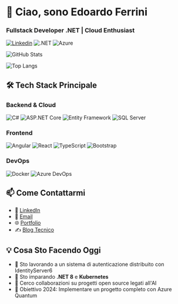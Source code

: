 # 👋 Ciao, sono Edoardo Ferrini  
### **Fullstack Developer .NET | Cloud Enthusiast**

[![Linkedin](https://img.shields.io/badge/LinkedIn-0077B5?style=for-the-badge&logo=linkedin&logoColor=white)](https://www.linkedin.com/in/edoardo-ferrini-303454a8/)
![.NET](https://img.shields.io/badge/.NET-512BD4?style=for-the-badge&logo=dotnet&logoColor=white)
![Azure](https://img.shields.io/badge/Azure-0089D6?style=for-the-badge&logo=microsoft-azure&logoColor=white)

![GitHub Stats](https://github-readme-stats.vercel.app/api?username=EdoardoFerrini&show_icons=true&theme=radical&hide_border=true)

![Top Langs](https://github-readme-stats.vercel.app/api/top-langs/?username=EdoardoFerrini&layout=compact&theme=radical)

## 🛠️ Tech Stack Principale

### **Backend & Cloud**
![C#](https://img.shields.io/badge/C%23-239120?style=flat&logo=c-sharp&logoColor=white)
![ASP.NET Core](https://img.shields.io/badge/ASP.NET_Core-512BD4?style=flat&logo=.net&logoColor=white)
![Entity Framework](https://img.shields.io/badge/Entity_Framework-512BD4?style=flat&logo=.net&logoColor=white)
![SQL Server](https://img.shields.io/badge/SQL_Server-CC2927?style=flat&logo=microsoft-sql-server&logoColor=white)

### **Frontend**
![Angular](https://img.shields.io/badge/Angular-DD0031?style=flat&logo=angular&logoColor=white)
![React](https://img.shields.io/badge/React-61DAFB?style=flat&logo=react&logoColor=black)
![TypeScript](https://img.shields.io/badge/TypeScript-3178C6?style=flat&logo=typescript&logoColor=white)
![Bootstrap](https://img.shields.io/badge/Bootstrap-7952B3?style=flat&logo=bootstrap&logoColor=white)

### **DevOps**
![Docker](https://img.shields.io/badge/Docker-2496ED?style=flat&logo=docker&logoColor=white)
![Azure DevOps](https://img.shields.io/badge/Azure_DevOps-0078D7?style=flat&logo=azure-devops&logoColor=white)

## 📫 Come Contattarmi

- 💼 [LinkedIn](https://www.linkedin.com/in/tuo-profilo)
- 📧 [Email](mailto:tua.email@example.com)
- 🌐 [Portfolio](https://tuo-portfolio.com)
- ✍️ [Blog Tecnico](https://tuo-blog.dev)

## 💡 Cosa Sto Facendo Oggi
- 🔭 Sto lavorando a un sistema di autenticazione distribuito con IdentityServer6
- 🌱 Sto imparando **.NET 8** e **Kubernetes**
- 👯 Cerco collaborazioni su progetti open source legati all'AI
- 🚀 Obiettivo 2024: Implementare un progetto completo con Azure Quantum


